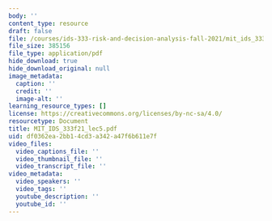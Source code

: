 ```yaml
---
body: ''
content_type: resource
draft: false
file: /courses/ids-333-risk-and-decision-analysis-fall-2021/mit_ids_333f21_lec5.pdf
file_size: 385156
file_type: application/pdf
hide_download: true
hide_download_original: null
image_metadata:
  caption: ''
  credit: ''
  image-alt: ''
learning_resource_types: []
license: https://creativecommons.org/licenses/by-nc-sa/4.0/
resourcetype: Document
title: MIT_IDS_333f21_lec5.pdf
uid: df0362ea-2bb1-4cd3-a342-a47f6b611e7f
video_files:
  video_captions_file: ''
  video_thumbnail_file: ''
  video_transcript_file: ''
video_metadata:
  video_speakers: ''
  video_tags: ''
  youtube_description: ''
  youtube_id: ''
---
```

